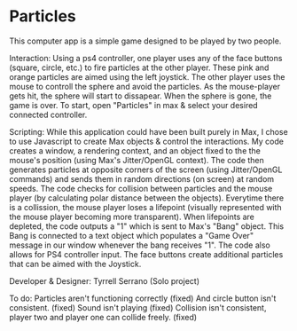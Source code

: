  # Particles

This computer app is a simple game designed to be played by two people. 

Interaction:
Using a  ps4 controller, one player uses any of the face buttons (square, circle, etc.) to fire particles at the other player. These pink and orange particles are aimed using the left joystick. The other player uses the mouse to controll the sphere and avoid the particles. As the mouse-player gets hit, the sphere will start to dissapear. When the sphere is gone, the game is over. To start, open "Particles" in max & select your desired connected controller.

Scripting:
While this application could have been built purely in Max, I chose to use Javascript to create Max objects & control the interactions. My code creates a window, a rendering context, and an object fixed to the the mouse's position (using Max's Jitter/OpenGL context). The code then generates particles at opposite corners of the screen (using Jitter/OpenGL commands) and sends them in random directions (on screen) at random speeds. The code checks for collision between particles and the mouse player (by calculating polar distance between the objects). Everytime there is a collission, the mouse player loses a lifepoint (visually represented with the mouse player becoming more transparent). When lifepoints are depleted, the code outputs a "1" which is sent to Max's "Bang" object. This Bang is connected to a text object which populates a "Game Over" message in our window whenever the bang receives "1". The code also allows for PS4 controller input. The face buttons create additional particles that can be aimed with the Joystick.

Developer & Designer: Tyrrell Serrano (Solo project)

To do:
Particles aren't functioning correctly (fixed)
And circle button isn't consistent. (fixed)
Sound isn't playing (fixed)
Collision isn't consistent, player two and player one can 
collide freely. (fixed)
